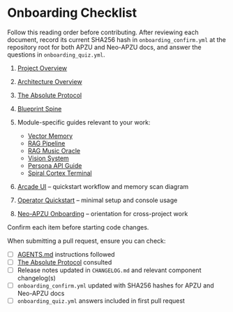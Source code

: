 # Onboarding Checklist

Follow this reading order before contributing. After reviewing each document, record its current SHA256 hash in `onboarding_confirm.yml` at the repository root for both APZU and Neo-APZU docs, and answer the questions in `onboarding_quiz.yml`.

1. [Project Overview](../project_overview.md)
2. [Architecture Overview](../architecture_overview.md)
3. [The Absolute Protocol](../The_Absolute_Protocol.md)
4. [Blueprint Spine](../blueprint_spine.md)
5. Module-specific guides relevant to your work:
   - [Vector Memory](../vector_memory.md)
   - [RAG Pipeline](../rag_pipeline.md)
   - [RAG Music Oracle](../rag_music_oracle.md)
   - [Vision System](../vision_system.md)
   - [Persona API Guide](../persona_api_guide.md)
   - [Spiral Cortex Terminal](../spiral_cortex_terminal.md)

6. [Arcade UI](../arcade_ui.md) – quickstart workflow and memory scan diagram
7. [Operator Quickstart](../operator_quickstart.md) – minimal setup and console usage
8. [Neo-APZU Onboarding](../../NEOABZU/docs/onboarding.md) – orientation for cross-project work

Confirm each item before starting code changes.

When submitting a pull request, ensure you can check:

- [ ] [AGENTS.md](../../AGENTS.md) instructions followed
- [ ] [The Absolute Protocol](../The_Absolute_Protocol.md) consulted
- [ ] Release notes updated in `CHANGELOG.md` and relevant component changelog(s)
- [ ] `onboarding_confirm.yml` updated with SHA256 hashes for APZU and Neo-APZU docs
- [ ] `onboarding_quiz.yml` answers included in first pull request
